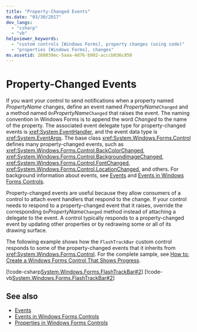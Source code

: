 ```yaml
---
title: "Property-Changed Events"
ms.date: "03/30/2017"
dev_langs: 
  - "csharp"
  - "vb"
helpviewer_keywords: 
  - "custom controls [Windows Forms], property changes (using code)"
  - "properties [Windows Forms], changes"
ms.assetid: 268039ec-5aaa-4d76-b902-acccb036c850
---
```

# Property-Changed Events
If you want your control to send notifications when a property named *PropertyName* changes, define an event named *PropertyName*`Changed` and a method named `On`*PropertyName*`Changed` that raises the event. The naming convention in Windows Forms is to append the word *Changed* to the name of the property. The associated event delegate type for property-changed events is <xref:System.EventHandler>, and the event data type is <xref:System.EventArgs>. The base class <xref:System.Windows.Forms.Control> defines many property-changed events, such as <xref:System.Windows.Forms.Control.BackColorChanged>, <xref:System.Windows.Forms.Control.BackgroundImageChanged>, <xref:System.Windows.Forms.Control.FontChanged>, <xref:System.Windows.Forms.Control.LocationChanged>, and others. For background information about events, see [Events](../../../standard/events/index.md) and [Events in Windows Forms Controls](events-in-windows-forms-controls.md).  
  
 Property-changed events are useful because they allow consumers of a control to attach event handlers that respond to the change. If your control needs to respond to a property-changed event that it raises, override the corresponding `On`*PropertyName*`Changed` method instead of attaching a delegate to the event. A control typically responds to a property-changed event by updating other properties or by redrawing some or all of its drawing surface.  
  
 The following example shows how the `FlashTrackBar` custom control responds to some of the property-changed events that it inherits from <xref:System.Windows.Forms.Control>. For the complete sample, see [How to: Create a Windows Forms Control That Shows Progress](how-to-create-a-windows-forms-control-that-shows-progress.md).  
  
 [!code-csharp[System.Windows.Forms.FlashTrackBar#2](~/samples/snippets/csharp/VS_Snippets_Winforms/System.Windows.Forms.FlashTrackBar/CS/FlashTrackBar.cs#2)]
 [!code-vb[System.Windows.Forms.FlashTrackBar#2](~/samples/snippets/visualbasic/VS_Snippets_Winforms/System.Windows.Forms.FlashTrackBar/VB/FlashTrackBar.vb#2)]  
  
## See also

- [Events](../../../standard/events/index.md)
- [Events in Windows Forms Controls](events-in-windows-forms-controls.md)
- [Properties in Windows Forms Controls](properties-in-windows-forms-controls.md)
